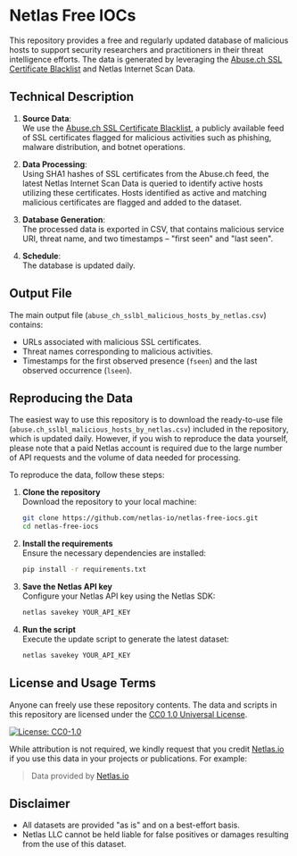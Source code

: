# Netlas Free IOCs

This repository provides a free and regularly updated database of malicious hosts to support security researchers and practitioners in their threat intelligence efforts. The data is generated by leveraging the [Abuse.ch SSL Certificate Blacklist](https://sslbl.abuse.ch) and Netlas Internet Scan Data.


## Technical Description

1. **Source Data**:  
   We use the [Abuse.ch SSL Certificate Blacklist](https://sslbl.abuse.ch), a publicly available feed of SSL certificates flagged for malicious activities such as phishing, malware distribution, and botnet operations.

2. **Data Processing**:  
   Using SHA1 hashes of SSL certificates from the Abuse.ch feed, the latest Netlas Internet Scan Data is queried to identify active hosts utilizing these certificates. Hosts identified as active and matching malicious certificates are flagged and added to the dataset.

3. **Database Generation**:  
   The processed data is exported in CSV, that contains malicious service URI, threat name, and two timestamps – "first seen" and "last seen".

4. **Schedule**:  
   The database is updated daily.

## Output File

The main output file (`abuse_ch_sslbl_malicious_hosts_by_netlas.csv`) contains:
- URLs associated with malicious SSL certificates.
- Threat names corresponding to malicious activities.
- Timestamps for the first observed presence (`fseen`) and the last observed occurrence (`lseen`).

## Reproducing the Data

The easiest way to use this repository is to download the ready-to-use file (`abuse.ch_sslbl_malicious_hosts_by_netlas.csv`) included in the repository, which is updated daily. However, if you wish to reproduce the data yourself, please note that a paid Netlas account is required due to the large number of API requests and the volume of data needed for processing.

To reproduce the data, follow these steps:

1. **Clone the repository**   
   Download the repository to your local machine:

   ```bash
   git clone https://github.com/netlas-io/netlas-free-iocs.git
   cd netlas-free-iocs
   ```

2. **Install the requirements**    
   Ensure the necessary dependencies are installed:

   ```bash
   pip install -r requirements.txt
   ```

3. **Save the Netlas API key**   
   Configure your Netlas API key using the Netlas SDK:

   ```bash
   netlas savekey YOUR_API_KEY
   ```

4. **Run the script**   
   Execute the update script to generate the latest dataset:

   ```bash
   netlas savekey YOUR_API_KEY
   ```

## License and Usage Terms

Anyone can freely use these repository contents. The data and scripts in this repository are licensed under the [CC0 1.0 Universal License](LICENSE). 

<span class="hidden">[![License: CC0-1.0](https://img.shields.io/badge/License-CC0_1.0-lightgrey.svg)](http://creativecommons.org/publicdomain/zero/1.0/)</span>

While attribution is not required, we kindly request that you credit [Netlas.io](https://netlas.io) if you use this data in your projects or publications. For example:
> Data provided by [Netlas.io](https://netlas.io)

## Disclaimer

- All datasets are provided "as is" and on a best-effort basis.  
- Netlas LLC cannot be held liable for false positives or damages resulting from the use of this dataset.

